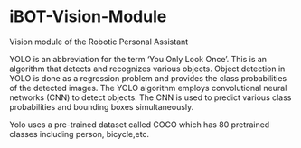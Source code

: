 # iBOT-Vision-Module
Vision module of the Robotic Personal Assistant

YOLO is an abbreviation for the term ‘You Only Look Once’. This is an algorithm that detects and recognizes various objects. Object detection in YOLO is done as a regression problem and provides the class probabilities of the detected images. The YOLO algorithm employs convolutional neural networks (CNN) to detect objects. The CNN is used to predict various class probabilities and bounding boxes simultaneously.

Yolo uses a pre-trained dataset called COCO which has 80 pretrained classes including person, bicycle,etc.
